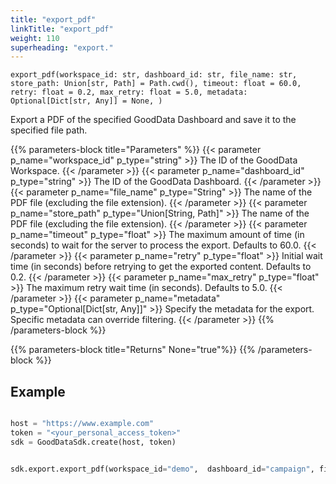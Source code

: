 ```yaml
---
title: "export_pdf"
linkTitle: "export_pdf"
weight: 110
superheading: "export."
---
```


``export_pdf(workspace_id: str,
        dashboard_id: str,
        file_name: str,
        store_path: Union[str, Path] = Path.cwd(),
        timeout: float = 60.0,
        retry: float = 0.2,
        max_retry: float = 5.0,
        metadata: Optional[Dict[str, Any]] = None,
    )``

Export a PDF of the specified GoodData Dashboard and save it to the specified file path.


{{% parameters-block  title="Parameters" %}}
{{< parameter p_name="workspace_id" p_type="string" >}}
The ID of the GoodData Workspace.
{{< /parameter >}}
{{< parameter p_name="dashboard_id" p_type="string" >}}
The ID of the GoodData Dashboard.
{{< /parameter >}}
{{< parameter p_name="file_name" p_type="String" >}}
The name of the PDF file (excluding the file extension).
{{< /parameter >}}
{{< parameter p_name="store_path" p_type="Union[String, Path]" >}}
The name of the PDF file (excluding the file extension).
{{< /parameter >}}
{{< parameter p_name="timeout" p_type="float" >}}
The maximum amount of time (in seconds) to wait for the server to process the export. Defaults to 60.0.
{{< /parameter >}}
{{< parameter p_name="retry" p_type="float" >}}
Initial wait time (in seconds) before retrying to get the exported content. Defaults to 0.2.
{{< /parameter >}}
{{< parameter p_name="max_retry" p_type="float" >}}
The maximum retry wait time (in seconds). Defaults to 5.0.
{{< /parameter >}}
{{< parameter p_name="metadata" p_type="Optional[Dict[str, Any]]" >}}
Specify the metadata for the export. Specific metadata can override filtering.
{{< /parameter >}}
{{% /parameters-block %}}

{{% parameters-block title="Returns" None="true"%}}
{{% /parameters-block %}}


## Example

```python

host = "https://www.example.com"
token = "<your_personal_access_token>"
sdk = GoodDataSdk.create(host, token)


sdk.export.export_pdf(workspace_id="demo",  dashboard_id="campaign", file_name="test")
```
